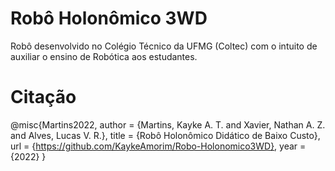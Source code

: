 # Robô Holonômico 3WD

Robô desenvolvido no Colégio Técnico da UFMG (Coltec) com o intuito de auxiliar o ensino de Robótica aos estudantes.



# Citação
@misc{Martins2022,
  author = {Martins, Kayke A. T. and Xavier, Nathan A. Z.  and Alves, Lucas V. R.},
  title = {Robô Holonômico Didático de Baixo Custo},
  url = {https://github.com/KaykeAmorim/Robo-Holonomico3WD},
  year = {2022}
}